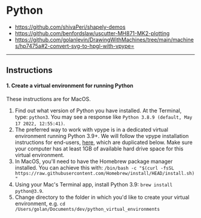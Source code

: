 # Python

* https://github.com/shivaPeri/shapely-demos
* https://github.com/benfordslaw/uscutter-MH871-MK2-plotting
* https://github.com/golanlevin/DrawingWithMachines/tree/main/machines/hp7475a#2-convert-svg-to-hpgl-with-vpype=

---

## Instructions

#### 1. Create a virtual environment for running Python

These instructions are for MacOS. 

1. Find out what version of Python you have installed. At the Terminal, type: `python3`. You may see a response like `Python 3.8.9 (default, May 17 2022, 12:55:41)`. 
2. The preferred way to work with vpype is in a dedicated virtual environment running Python 3.9+. We will follow the vpype installation instructions for end-users, [here](https://vpype.readthedocs.io/en/latest/install.html), which are duplicated below. Make sure your computer has at least 1GB of available hard drive space for this virtual environment. 
3. In MacOS, you'll need to have the Homebrew package manager installed. You can achieve this with: `/bin/bash -c "$(curl -fsSL https://raw.githubusercontent.com/Homebrew/install/HEAD/install.sh)"`
4. Using your Mac's Terminal app, install Python 3.9: `brew install python@3.9`. 
5. Change directory to the folder in which you'd like to create your virtual environment, e.g. `cd /Users/golan/Documents/dev/python_virtual_environments`